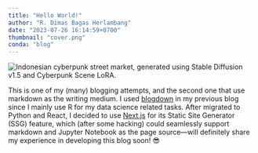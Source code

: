```yaml
---
title: "Hello World!"
author: "R. Dimas Bagas Herlambang"
date: "2023-07-26 16:14:59+0700"
thumbnail: "cover.png"
conda: "blog"
---
```


![Indonesian cyberpunk street market, generated using Stable Diffusion v1.5 and Cyberpunk Scene LoRA.](/blog/2023/07/hello-world/cover.png)

This is one of my (many) blogging attempts, and the second one that use markdown as the writing medium. I used [blogdown](https://github.com/rstudio/blogdown) in my previous blog since I mainly use R for my data science related tasks. After migrated to Python and React, I decided to use [Next.js](https://nextjs.org/) for its Static Site Generator (SSG) feature, which (after some hacking) could seamlessly support markdown and Jupyter Notebook as the page source&#8212;will definitely share my experience in developing this blog soon! 😎

